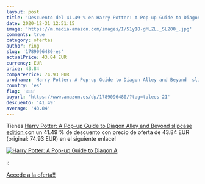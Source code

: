 ```yaml
---
layout: post
title: 'Descuento del 41.49 % en Harry Potter: A Pop-up Guide to Diagon A'
date: 2020-12-31 12:51:15
image: 'https://m.media-amazon.com/images/I/51y18-gMLZL._SL200_.jpg'
comments: true
category: ofertas
author: ring
slug: '1789096480-es'
actualPrice: 43.84 EUR
currency: EUR
price: 43.84
comparePrice: 74.93 EUR
prodname: 'Harry Potter: A Pop-up Guide to Diagon Alley and Beyond  slipcase edition '
country: 'es'
flag: '🇪🇸'
buyurl: 'https://www.amazon.es/dp/1789096480/?tag=tolees-21'
descuento: '41.49'
average: '43.84'
---
```


Tienes [Harry Potter: A Pop-up Guide to Diagon Alley and Beyond  slipcase edition ](https://www.amazon.es/dp/1789096480/?tag=tolees-21) con un 41.49 % de descuento con precio de oferta de 43.84 EUR (original: 74.93 EUR) en el siguiente enlace!

[![Harry Potter: A Pop-up Guide to Diagon A](https://m.media-amazon.com/images/I/51y18-gMLZL._SL200_.jpg)](https://www.amazon.es/dp/1789096480/?tag=tolees-21)

ℹ️:


[Accede a la oferta!!](https://www.amazon.es/dp/1789096480/?tag=tolees-21)
